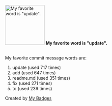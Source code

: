 <img src="https://github.com/my-badges/my-badges/blob/master/src/all-badges/favorite-word/favorite-word.png?raw=true" alt="My favorite word is &quot;update&quot;." title="My favorite word is &quot;update&quot;." width="128">
<strong>My favorite word is &quot;update&quot;.</strong>
<br><br>

My favorite commit message words are:

1. update (used 717 times)
2. add (used 647 times)
3. readme.md (used 351 times)
4. fix (used 271 times)
5. to (used 236 times)


Created by <a href="https://github.com/my-badges/my-badges">My Badges</a>